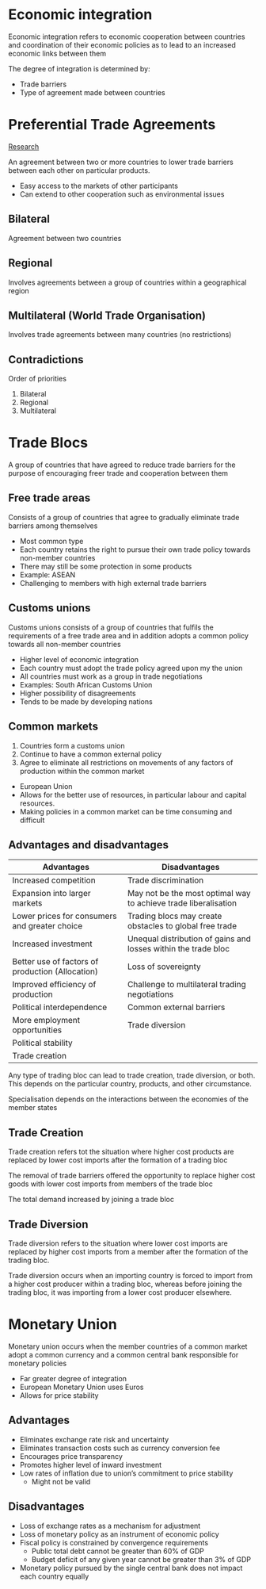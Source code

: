 # Economic integration

Economic integration refers to economic cooperation between countries and coordination of their economic policies as to lead to an increased economic links between them

The degree of integration is determined by:

- Trade barriers
- Type of agreement made between countries

# Preferential Trade Agreements

[Research](Economic%20integration%2096ec53f1d46e4605956e1bf86323e27e/Research%2085579b0f46b3438a8334e4f3c137a714.md)

An agreement between two or more countries to lower trade barriers between each other on particular products.

- Easy access to the markets of other participants
- Can extend to other cooperation such as environmental issues

## Bilateral

Agreement between two countries

## Regional

Involves agreements between a group of countries within a geographical region

## Multilateral (World Trade Organisation)

Involves trade agreements between many countries (no restrictions)

## Contradictions

Order of priorities

1. Bilateral
2. Regional
3. Multilateral

# Trade Blocs

A group of countries that have agreed to reduce trade barriers for the purpose of encouraging freer trade and cooperation between them

## Free trade areas

Consists of a group of countries that agree to gradually eliminate trade barriers among themselves

- Most common type
- Each country retains the right to pursue their own trade policy towards non-member countries
- There may still be some protection in some products
- Example: ASEAN
- Challenging to members with high external trade barriers

## Customs unions

Customs unions consists of a group of countries that fulfils the requirements of a free trade area and in addition adopts a common policy towards all non-member countries

- Higher level of economic integration
- Each country must adopt the trade policy agreed upon my the union
- All countries must work as a group in trade negotiations
- Examples: South African Customs Union
- Higher possibility of disagreements
- Tends to be made by developing nations

## Common markets

1. Countries form a customs union
2. Continue to have a common external policy
3. Agree to eliminate all restrictions on movements of any factors of production within the common market
- European Union
- Allows for the better use of resources, in particular labour and capital resources.
- Making policies in a common market can be time consuming and difficult

## Advantages and disadvantages

| Advantages | Disadvantages |
| --- | --- |
| Increased competition | Trade discrimination |
| Expansion into larger markets | May not be the most optimal way to achieve trade liberalisation |
| Lower prices for consumers and greater choice | Trading blocs may create obstacles to global free trade |
| Increased investment | Unequal distribution of gains and losses within the trade bloc |
| Better use of factors of production (Allocation) | Loss of sovereignty |
| Improved efficiency of production | Challenge to multilateral trading negotiations |
| Political interdependence | Common external barriers |
| More employment opportunities | Trade diversion |
| Political stability |  |
| Trade creation |  |

Any type of trading bloc can lead to trade creation, trade diversion, or both. This depends on the particular country, products, and other circumstance.

Specialisation depends on the interactions between the economies of the member states

## Trade Creation

Trade creation refers tot the situation where higher cost products are replaced by lower cost imports after the formation of a trading bloc

The removal of trade barriers offered the opportunity to replace higher cost goods with lower cost imports from members of the trade bloc

The total demand increased by joining a trade bloc

## Trade Diversion

Trade diversion refers to the situation where lower cost imports are replaced by higher cost imports from a member after the formation of the trading bloc.

Trade diversion occurs when an importing country is forced to import from a higher cost producer within a trading bloc, whereas before joining the trading bloc, it was importing from a lower cost producer elsewhere.

# Monetary Union

Monetary union occurs when the member countries of a common market adopt a common currency and a common central bank responsible for monetary policies

- Far greater degree of integration
- European Monetary Union uses Euros
- Allows for price stability

## Advantages

- Eliminates exchange rate risk and uncertainty
- Eliminates transaction costs such as currency conversion fee
- Encourages price transparency
- Promotes higher level of inward investment
- Low rates of inflation due to union’s commitment to price stability
    - Might not be valid

## Disadvantages

- Loss of exchange rates as a mechanism for adjustment
- Loss of monetary policy as an instrument of economic policy
- Fiscal policy is constrained by convergence requirements
    - Public total debt cannot be greater than 60% of GDP
    - Budget deficit of any given year cannot be greater than 3% of GDP
- Monetary policy pursued by the single central bank does not impact each country equally